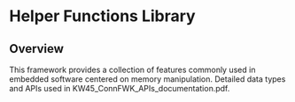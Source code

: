 # Helper Functions Library

## Overview

This framework provides a collection of features commonly used in embedded software centered on memory manipulation.
Detailed data types and APIs used in KW45_ConnFWK_APIs_documentation.pdf.